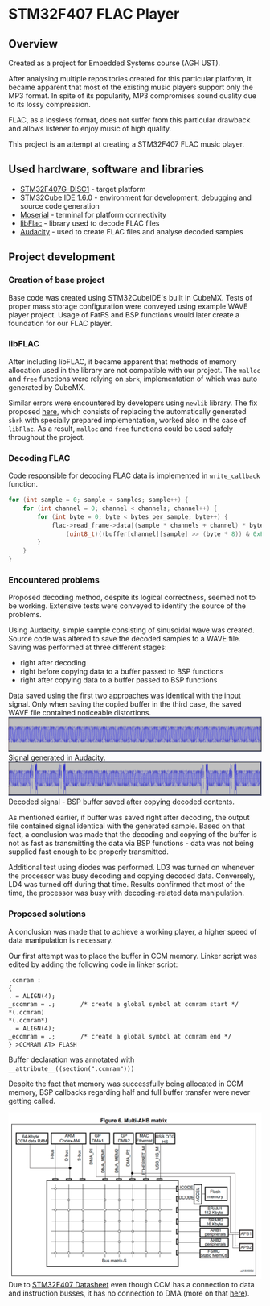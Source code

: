 # STM32F407 FLAC Player
## Overview
Created as a project for Embedded Systems course (AGH UST).

After analysing multiple repositories created for this particular platform, it became apparent that most of the existing music players support only the MP3 format. In spite of its popularity, MP3 compromises sound quality due to its lossy compression.

FLAC, as a lossless format, does not suffer from this particular drawback and allows listener to enjoy music of high quality.

This project is an attempt at creating a STM32F407 FLAC music player.

## Used hardware, software and libraries
* [STM32F407G-DISC1](https://download.kamami.pl/p561343-stm32f4disco-prod-spec.pdf) - target platform 
* [STM32Cube IDE 1.6.0](https://www.st.com/en/development-tools/stm32cubeide.html) - environment for development, debugging and source code generation
* [Moserial](https://wiki.gnome.org/action/show/Apps/Moserial?action=show&redirect=moserial#The_moserial_Project) - terminal for platform connectivity
* [libFlac](https://xiph.org/flac/) - library used to decode FLAC files
* [Audacity](https://audacity.pl/) - used to create FLAC files and analyse decoded samples

## Project development

### Creation of base project
Base code was created using STM32CubeIDE's built in CubeMX. Tests of proper mass storage configuration were conveyed using example WAVE player project.
Usage of FatFS and BSP functions would later create a foundation for our FLAC player.

### libFLAC 
After including libFLAC, it became apparent that methods of memory allocation used in the library are not compatible with our project. The `malloc` and `free` functions were relying on `sbrk`, implementation of which was auto generated by CubeMX. 

Similar errors were encountered by developers using `newlib` library. The fix proposed [here](https://nadler.com/embedded/newlibAndFreeRTOS.html), which consists of replacing the automatically generated `sbrk` with specially prepared implementation, worked also in the case of `libFlac`. As a result, `malloc` and `free` functions could be used safely throughout the project.

### Decoding FLAC
Code responsible for decoding FLAC data is implemented in `write_callback` function.

```c
for (int sample = 0; sample < samples; sample++) {
    for (int channel = 0; channel < channels; channel++) {
        for (int byte = 0; byte < bytes_per_sample; byte++) {
            flac->read_frame->data[(sample * channels + channel) * bytes_per_sample + byte] =
                (uint8_t)((buffer[channel][sample] >> (byte * 8)) & 0xFF);
        }
    }
}
```

### Encountered problems
Proposed decoding method, despite its logical correctness, seemed not to be working. Extensive tests were conveyed to identify the source of the problems. 

Using Audacity, simple sample consisting of sinusoidal wave was created. Source code was altered to save the decoded samples to a WAVE file. Saving was performed at three different stages:
* right after decoding
* right before copying data to a buffer passed to BSP functions
* right after copying data to a buffer passed to BSP functions

Data saved using the first two approaches was identical with the input signal. Only when saving the copied buffer in the third case, the saved WAVE file contained noticeable distortions. 
![](./doc_res/generated.png)
Signal generated in Audacity.
![](./doc_res/decoded.png)
Decoded signal - BSP buffer saved after copying decoded contents.

As mentioned earlier, if buffer was saved right after decoding, the output file contained signal identical with the generated sample. Based on that fact, a conclusion was made that the decoding and copying of the buffer is not as fast as transmitting the data via BSP functions - data was not being supplied fast enough to be properly transmitted.

Additional test using diodes was performed. LD3 was turned on whenever the processor was busy decoding and copying decoded data. Conversely, LD4 was turned off during that time. Results confirmed that most of the time, the processor was busy with decoding-related data manipulation.
### Proposed solutions
A conclusion was made that to achieve a working player, a higher speed of data manipulation is necessary.

Our first attempt was to place the buffer in CCM memory. Linker script was edited by adding the following code in linker script:
``` 
.ccmram :
{
. = ALIGN(4);
_sccmram = .;       /* create a global symbol at ccmram start */
*(.ccmram)
*(.ccmram*)
. = ALIGN(4);
_eccmram = .;       /* create a global symbol at ccmram end */
} >CCMRAM AT> FLASH
```
Buffer declaration was annotated with `__attribute__((section(".ccmram")))`

Despite the fact that memory was successfully being allocated in CCM memory, BSP callbacks regarding half and full buffer transfer were never getting called.

![](./doc_res/scheme.png)
Due to [STM32F407 Datasheet](https://www.st.com/resource/en/datasheet/dm00037051.pdf) even though CCM has a connection to data and instruction busses, it has no connection to DMA (more on that [here](https://electronics.stackexchange.com/questions/53827/using-ccm-core-coupled-memory-in-stm32f4xx)).

